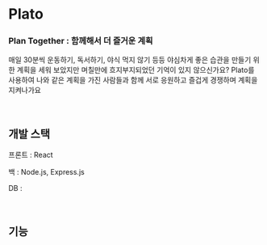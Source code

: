 # Plato
### Plan Together : 함께해서 더 즐거운 계획 

매일 30분씩 운동하기, 독서하기, 야식 먹지 않기 등등 야심차게 좋은 습관을 만들기 위한 계획을 세워 보았지만 며칠만에 흐지부지되었던 기억이 있지 않으신가요?
Plato를 사용하여 나와 같은 계획을 가진 사람들과 함께 서로 응원하고 즐겁게 경쟁하며 계획을 지켜나가요

<br>

## 개발 스택 

프론트 : React

백 : Node.js, Express.js 

DB : 


<br>

## 기능
